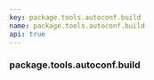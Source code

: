 ```yaml
---
key: package.tools.autoconf.build
name: package.tools.autoconf.build
api: true
---
```


### package.tools.autoconf.build
